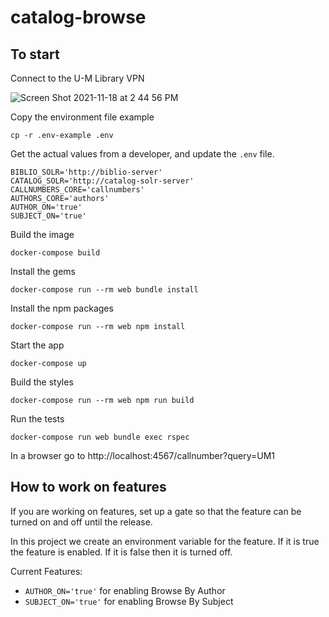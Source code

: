 # catalog-browse

## To start
Connect to the U-M Library VPN

![Screen Shot 2021-11-18 at 2 44 56 PM](https://user-images.githubusercontent.com/27687379/142486728-5fe21b80-b02c-4e89-a2ef-e74440e99bfa.png)

Copy the environment file example
```
cp -r .env-example .env
```

Get the actual values from a developer, and update the `.env` file.
```
BIBLIO_SOLR='http://biblio-server'
CATALOG_SOLR='http://catalog-solr-server'
CALLNUMBERS_CORE='callnumbers'
AUTHORS_CORE='authors'
AUTHOR_ON='true'
SUBJECT_ON='true'
```

Build the image
```
docker-compose build
```

Install the gems
```
docker-compose run --rm web bundle install
```

Install the npm packages
```
docker-compose run --rm web npm install
```

Start the app
```
docker-compose up
```

Build the styles
```
docker-compose run --rm web npm run build
```

Run the tests
```
docker-compose run web bundle exec rspec
```
In a browser go to http://localhost:4567/callnumber?query=UM1

## How to work on features
If you are working on features, set up a gate so that the feature can be turned on and off until the release.

In this project we create an environment variable for the feature. If it is true the feature is enabled. If it is false then it is turned off. 

Current Features:
* `AUTHOR_ON='true'` for enabling Browse By Author
* `SUBJECT_ON='true'` for enabling Browse By Subject
